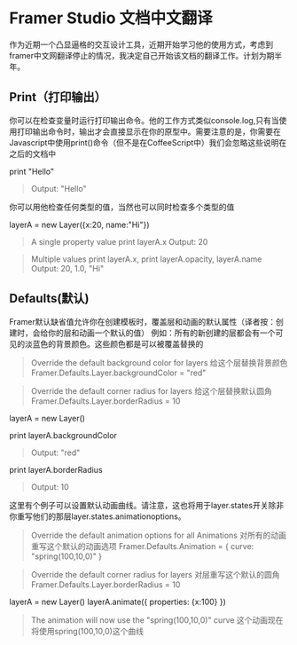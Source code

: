 Framer Studio 文档中文翻译
=============================================================================

作为近期一个凸显逼格的交互设计工具，近期开始学习他的使用方式，考虑到framer中文网翻译停止的情况，我决定自己开始该文档的翻译工作。计划为期半年。


Print（打印输出）
------------------------------------------------------------------------
你可以在检查变量时运行打印输出命令。他的工作方式类似console.log,只有当使用打印输出命令时，输出才会直接显示在你的原型中。需要注意的是，你需要在Javascript中使用print()命令（但不是在CoffeeScript中）我们会忽略这些说明在之后的文档中



print "Hello" 
> Output: "Hello"


你可以用他检查任何类型的值，当然也可以同时检查多个类型的值


layerA = new Layer({x:20, name:"Hi"})

> A single property value
print layerA.x
> Output: 20

> Multiple values
print layerA.x, print layerA.opacity, layerA.name
> Output: 20, 1.0, "Hi"


Defaults(默认)
------------------------------------------------------------------------
Framer默认缺省值允许你在创建模板时，覆盖层和动画的默认属性（译者按：创建时，会给你的层和动画一个默认的值）
例如：所有的新创建的层都会有一个可见的淡蓝色的背景颜色。这些颜色都是可以被覆盖替换的


> Override the default background color for layers
给这个层替换背景颜色
Framer.Defaults.Layer.backgroundColor = "red"

> Override the default corner radius for layers
给这个层替换默认圆角
Framer.Defaults.Layer.borderRadius = 10

layerA = new Layer()

print layerA.backgroundColor
> Output: "red"

print layerA.borderRadius
> Output: 10



这里有个例子可以设置默认动画曲线。请注意，这也将用于layer.states开关除非你重写他们的那层layer.states.animationoptions。


> Override the default animation options for all Animations
对所有的动画重写这个默认的动画选项
Framer.Defaults.Animation = {
    curve: "spring(100,10,0)"
}

> Override the default corner radius for layers
对层重写这个默认的圆角
Framer.Defaults.Layer.borderRadius = 10

layerA = new Layer()
layerA.animate({
    properties: {x:100}
})

> The animation will now use the "spring(100,10,0)" curve
这个动画现在将使用spring(100,10,0)这个曲线



